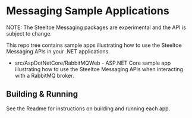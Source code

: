 # Messaging Sample Applications
 
NOTE:  The Steeltoe Messaging packages are experimental and the API is subject to change.

This repo tree contains sample apps illustrating how to use the Steeltoe Messaging APIs in your .NET applications. 

* src/AspDotNetCore/RabbitMQWeb - ASP.NET Core sample app illustrating how to use the Steeltoe Messaging APIs when interacting with a RabbitMQ broker.

## Building & Running

See the Readme for instructions on building and running each app.

